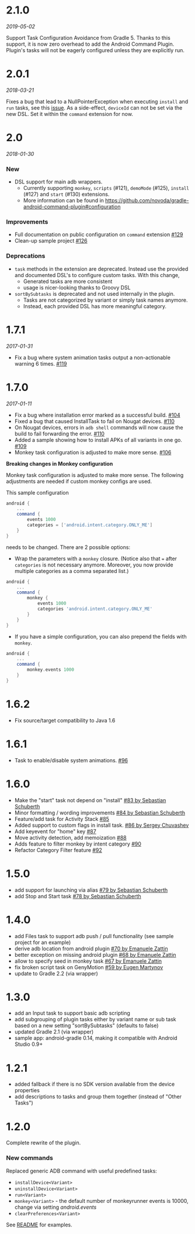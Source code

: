 # 2.1.0

_2019-05-02_

Support Task Configuration Avoidance from Gradle 5. Thanks to this support, it is now zero overhead to add the Android Command Plugin. Plugin's tasks will not be eagerly configured unless they are explicitly run.

# 2.0.1

_2018-03-21_

Fixes a bug that lead to a NullPointerException when executing `install` and `run` tasks, see this [issue](https://github.com/novoda/gradle-android-command-plugin/issues/138). 
As a side-effect, `deviceId` can not be set via the new DSL. Set it within the `command` extension for now.

# 2.0

_2018-01-30_

### New

- DSL support for main adb wrappers.
  - Currently supporting `monkey`, `scripts` (#121), `demoMode` (#125), `install` (#127) and `start` (#130) extensions.
  - More information can be found in https://github.com/novoda/gradle-android-command-plugin#configuration

### Improvements

- Full documentation on public configuration on `command` extension [#129](https://github.com/novoda/gradle-android-command-plugin/pull/129)
- Clean-up sample project [#126](https://github.com/novoda/gradle-android-command-plugin/pull/126)

### Deprecations

- `task` methods in the extension are deprecated. Instead use the provided and documented DSL's to configure custom tasks. With this change,
  - Generated tasks are more consistent
  - usage is nicer-looking thanks to Groovy DSL
- `sortBySubtasks` is deprecated and not used internally in the plugin.
  - Tasks are not categorized by variant or simply task names anymore.
  - Instead, each provided DSL has more meaningful category.

# 1.7.1

_2017-01-31_

- Fix a bug where system animation tasks output a non-actionable warning 6 times. [#119](https://github.com/novoda/gradle-android-command-plugin/pull/119)

# 1.7.0

_2017-01-11_

- Fix a bug where installation error marked as a successful build. [#104](https://github.com/novoda/gradle-android-command-plugin/pull/104)
- Fixed a bug that caused InstallTask to fail on Nougat devices. [#110](https://github.com/novoda/gradle-android-command-plugin/pull/110)
- On Nougat devices, errors in `adb shell` commands will now cause the build to fail forwarding the error. [#110](https://github.com/novoda/gradle-android-command-plugin/pull/110)
- Added a sample showing how to install APKs of all variants in one go. [#109](https://github.com/novoda/gradle-android-command-plugin/pull/109)
- Monkey task configuration is adjusted to make more sense. [#106](https://github.com/novoda/gradle-android-command-plugin/pull/106)

**Breaking changes in Monkey configuration**

Monkey task configuration is adjusted to make more sense. The following adjustments are needed if custom monkey configs are used.

This sample configuration 
```groovy
android {
    ...
    command {
        events 1000
        categories = ['android.intent.category.ONLY_ME']
    }
}
```
needs to be changed. There are 2 possible options:
- Wrap the parameters with a `monkey` closure. (Notice also that `=`  after `categories` is not necessary anymore. Moreover, you now provide multiple categories as a comma separated list.)
```groovy
android {
    ...
    command {
        monkey {
            events 1000
            categories 'android.intent.category.ONLY_ME'
        }
    }
}
```
- If you have a simple configuration, you can also prepend the fields with `monkey`.
```groovy
android {
    ...
    command {
        monkey.events 1000
    }
}
```

# 1.6.2
- Fix source/target compatibility to Java 1.6

# 1.6.1
- Task to enable/disable system animations. [#96](https://github.com/novoda/gradle-android-command-plugin/pull/96)

# 1.6.0
- Make the "start" task not depend on "install" [#83 by Sebastian Schuberth](https://github.com/novoda/gradle-android-command-plugin/pull/83)
- Minor formatting / wording improvements [#84 by Sebastian Schuberth](https://github.com/novoda/gradle-android-command-plugin/pull/84) 
- Feature/add task for Activity Stack [#85](https://github.com/novoda/gradle-android-command-plugin/pull/85)
- Added support to custom flags in install task. [#86 by Sergey Chuvashev](https://github.com/novoda/gradle-android-command-plugin/pull/86)
- Add keyevent for "home" key [#87](https://github.com/novoda/gradle-android-command-plugin/pull/87)
- Move activity detection, add memoization [#88](https://github.com/novoda/gradle-android-command-plugin/pull/88)
- Adds feature to filter monkey by intent category [#90](https://github.com/novoda/gradle-android-command-plugin/pull/90)
- Refactor Category Filter feature [#92](https://github.com/novoda/gradle-android-command-plugin/pull/92)

# 1.5.0
- add support for launching via alias [#79 by Sebastian Schuberth](https://github.com/novoda/gradle-android-command-plugin/pull/79)
- add Stop and Start task [#78 by Sebastian Schuberth](https://github.com/novoda/gradle-android-command-plugin/pull/78)

# 1.4.0

- add Files task to support adb push / pull functionality (see sample project for an example)
- derive adb location from android plugin [#70 by Emanuele Zattin](https://github.com/novoda/gradle-android-command-plugin/pull/70)
- better exception on missing android plugin [#68 by Emanuele Zattin](https://github.com/novoda/gradle-android-command-plugin/pull/68)
- allow to specify seed in monkey task [#67 by Emanuele Zattin](https://github.com/novoda/gradle-android-command-plugin/pull/67)
- fix broken script task on GenyMotion [#59 by Eugen Martynov](https://github.com/novoda/gradle-android-command-plugin/pull/59)
- update to Gradle 2.2 (via wrapper)

# 1.3.0

- add an Input task to support basic adb scripting
- add subgrouping of plugin tasks either by variant name or sub task based on a new setting "sortBySubtasks" (defaults to false)
- updated Gradle 2.1 (via wrapper)
- sample app: android-gradle 0.14, making it compatible with Android Studio 0.9+

# 1.2.1

- added fallback if there is no SDK version available from the device properties
- add descriptions to tasks and group them together (instead of "Other Tasks")

# 1.2.0

Complete rewrite of the plugin.

### New commands

Replaced generic ADB command with useful predefined tasks:
- `installDevice<Variant>`
- `uninstallDevice<Variant>`
- `run<Variant>`
- `monkey<Variant>` - the default number of monkeyrunner events is 10000, change via setting _android.events_
- `clearPreferences<Variant>`

See [README](https://github.com/novoda/gradle-android-command-plugin/blob/master/README.md) for examples.
